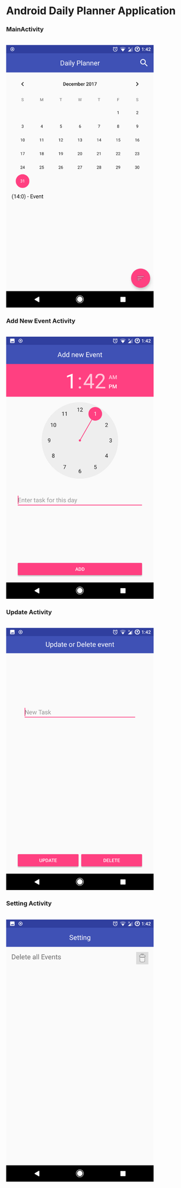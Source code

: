 # Android Daily Planner Application
<h3>MainActivity</h3> <br>
<img src="https://github.com/gheorghe96/Daily-Planner/blob/master/Screenshots/MainActivity.png" width="400">
<h3>Add New Event Activity</h3> <br>
<img src="https://github.com/gheorghe96/Daily-Planner/blob/master/Screenshots/AddActivity.png" width="400">
<h3>Update Activity</h3> <br>
<img src="https://github.com/gheorghe96/Daily-Planner/blob/master/Screenshots/UpdateActivity.png" width="400">
<h3>Setting Activity</h3> <br>
<img src="https://github.com/gheorghe96/Daily-Planner/blob/master/Screenshots/SettingActivity.png" width="400">
